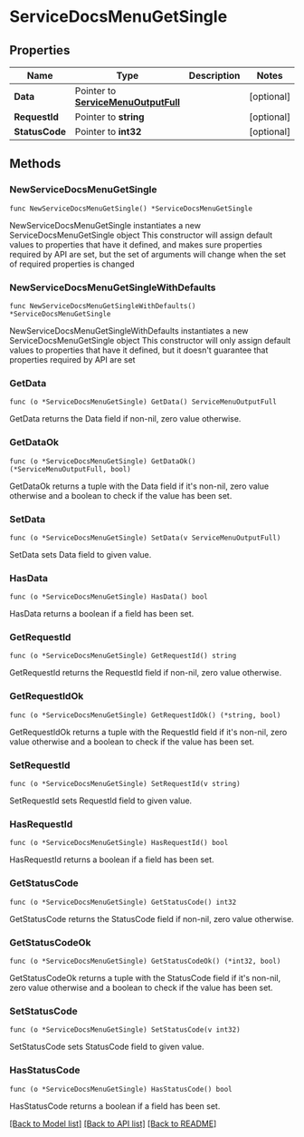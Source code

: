 # ServiceDocsMenuGetSingle

## Properties

Name | Type | Description | Notes
------------ | ------------- | ------------- | -------------
**Data** | Pointer to [**ServiceMenuOutputFull**](ServiceMenuOutputFull.md) |  | [optional] 
**RequestId** | Pointer to **string** |  | [optional] 
**StatusCode** | Pointer to **int32** |  | [optional] 

## Methods

### NewServiceDocsMenuGetSingle

`func NewServiceDocsMenuGetSingle() *ServiceDocsMenuGetSingle`

NewServiceDocsMenuGetSingle instantiates a new ServiceDocsMenuGetSingle object
This constructor will assign default values to properties that have it defined,
and makes sure properties required by API are set, but the set of arguments
will change when the set of required properties is changed

### NewServiceDocsMenuGetSingleWithDefaults

`func NewServiceDocsMenuGetSingleWithDefaults() *ServiceDocsMenuGetSingle`

NewServiceDocsMenuGetSingleWithDefaults instantiates a new ServiceDocsMenuGetSingle object
This constructor will only assign default values to properties that have it defined,
but it doesn't guarantee that properties required by API are set

### GetData

`func (o *ServiceDocsMenuGetSingle) GetData() ServiceMenuOutputFull`

GetData returns the Data field if non-nil, zero value otherwise.

### GetDataOk

`func (o *ServiceDocsMenuGetSingle) GetDataOk() (*ServiceMenuOutputFull, bool)`

GetDataOk returns a tuple with the Data field if it's non-nil, zero value otherwise
and a boolean to check if the value has been set.

### SetData

`func (o *ServiceDocsMenuGetSingle) SetData(v ServiceMenuOutputFull)`

SetData sets Data field to given value.

### HasData

`func (o *ServiceDocsMenuGetSingle) HasData() bool`

HasData returns a boolean if a field has been set.

### GetRequestId

`func (o *ServiceDocsMenuGetSingle) GetRequestId() string`

GetRequestId returns the RequestId field if non-nil, zero value otherwise.

### GetRequestIdOk

`func (o *ServiceDocsMenuGetSingle) GetRequestIdOk() (*string, bool)`

GetRequestIdOk returns a tuple with the RequestId field if it's non-nil, zero value otherwise
and a boolean to check if the value has been set.

### SetRequestId

`func (o *ServiceDocsMenuGetSingle) SetRequestId(v string)`

SetRequestId sets RequestId field to given value.

### HasRequestId

`func (o *ServiceDocsMenuGetSingle) HasRequestId() bool`

HasRequestId returns a boolean if a field has been set.

### GetStatusCode

`func (o *ServiceDocsMenuGetSingle) GetStatusCode() int32`

GetStatusCode returns the StatusCode field if non-nil, zero value otherwise.

### GetStatusCodeOk

`func (o *ServiceDocsMenuGetSingle) GetStatusCodeOk() (*int32, bool)`

GetStatusCodeOk returns a tuple with the StatusCode field if it's non-nil, zero value otherwise
and a boolean to check if the value has been set.

### SetStatusCode

`func (o *ServiceDocsMenuGetSingle) SetStatusCode(v int32)`

SetStatusCode sets StatusCode field to given value.

### HasStatusCode

`func (o *ServiceDocsMenuGetSingle) HasStatusCode() bool`

HasStatusCode returns a boolean if a field has been set.


[[Back to Model list]](../README.md#documentation-for-models) [[Back to API list]](../README.md#documentation-for-api-endpoints) [[Back to README]](../README.md)


